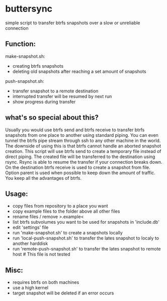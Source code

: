 # buttersync
simple script to transfer btrfs snapshots over a slow or unreliable connection

## Function:

make-snapshot.sh:
- creating btrfs snapshots
- deleting old snapshots after reaching a set amount of snapshots

push-snapshot.sh:
- transfer snapshot to a remote destination
- interrupted transfer will be resumed by next run
- show progress during transfer

## what's so special about this?
Usually you would use btrfs send and btrfs receive to transfer btrfs snapshots from one place to another using standard piping. You can even tunnel the btrfs pipe stream through ssh to any other machine in the world. The downside of using this is that btrfs cannot handle an aborted snapshot creation.
This script will use btrfs send to create a temporary file instead of direct piping. The created file will be transferred to the destination using rsync. Rsync is able to resume the transfer if your connection breaks down. On the destination btrfs receive is used to create a snapshot from file. Option parent is used when possible to keep down the amount of traffic. You keep all the advantages of btrfs. 

## Usage:
- copy files from repository to a place you want
- copy example files to the folder above all other files
- rename files / remove >.example<  
- list btrfs subvolumes you want to be used for snapshots in 'include.db'
- edit 'settings' file
- run 'make-snapshot.sh' to create a snapshots locally
- run 'local-push-snapshot.sh' to transfer the lates snapshot to localy to another harddisk
- run 'remote-push-snapshot.sh' to transfer the lates snapshot to remote host # This file is not tested

## Misc:
- requires btrfs on both machines
- use a high kernel
- target snapshot will be deleted if an error occurs
